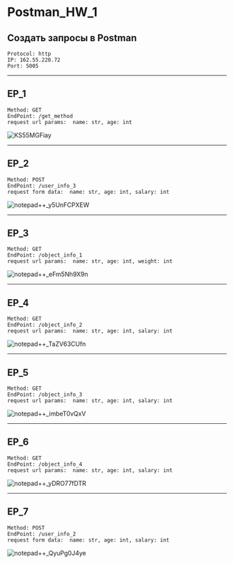 # Postman_HW_1
## Создать запросы в Postman

`Protocol: http`  
`IP: 162.55.220.72`  
`Port: 5005`
________________

## EP_1
`Method: GET`                               
`EndPoint: /get_method`                                      
`request url params: 
 name: str,
 age: int`   
 
![KS55MGFiay](https://user-images.githubusercontent.com/105708734/178240821-31a6d358-fd34-410d-84fb-c63eea5e73c3.png)

_________________________

## EP_2
`Method: POST`                   
`EndPoint: /user_info_3`                                    
`request form data: 
 name: str,
 age: int,
 salary: int`                        

![notepad++_y5UnFCPXEW](https://user-images.githubusercontent.com/105708734/177323357-258d307d-73bf-40cf-aac4-b78c48b18b0f.png)

____________________________

## EP_3
`Method: GET`                      
`EndPoint: /object_info_1`                                 
`request url params: 
 name: str,
 age: int,
 weight: int`

![notepad++_eFm5Nh9X9n](https://user-images.githubusercontent.com/105708734/177324113-6093b91e-cb25-4a99-b436-10016844c6fc.png)

__________________________

## EP_4
`Method: GET`                      
`EndPoint: /object_info_2`                   
`request url params: 
 name: str,
 age: int,
 salary: int`

![notepad++_TaZV63CUfn](https://user-images.githubusercontent.com/105708734/177324580-b161908b-931b-4622-bfb1-554210472d9d.png)

__________________________

## EP_5
`Method: GET`                     
`EndPoint: /object_info_3`                   
`request url params: 
 name: str,
 age: int,
 salary: int`

![notepad++_imbeT0vQxV](https://user-images.githubusercontent.com/105708734/177325072-cb0fbe59-28f8-403a-a140-4ccfb8c1fe54.png)

__________________________

## EP_6
`Method: GET`                         
`EndPoint: /object_info_4`                       
`request url params: 
 name: str,
 age: int,
 salary: int`
 
 ![notepad++_yDRO77fDTR](https://user-images.githubusercontent.com/105708734/177325518-39abd152-bd5e-4230-8137-4949109d67ab.png)

_______________________________

## EP_7
`Method: POST`                      
`EndPoint: /user_info_2`                           
`request form data: 
 name: str,
 age: int,
 salary: int`

![notepad++_QyuPg0J4ye](https://user-images.githubusercontent.com/105708734/177325842-23cc8fb9-b74e-43fd-aa83-c914c13824f8.png)


